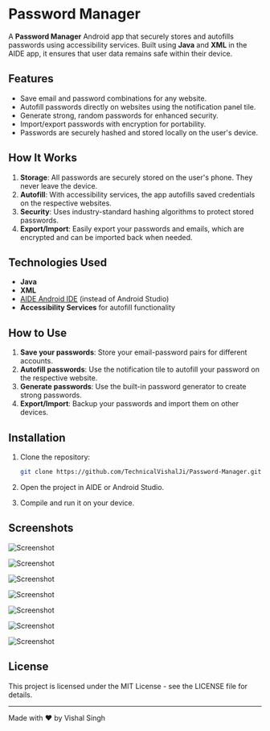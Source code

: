 # Password Manager

A **Password Manager** Android app that securely stores and autofills passwords using accessibility services. Built using **Java** and **XML** in the AIDE app, it ensures that user data remains safe within their device.

## Features

- Save email and password combinations for any website.
- Autofill passwords directly on websites using the notification panel tile.
- Generate strong, random passwords for enhanced security.
- Import/export passwords with encryption for portability.
- Passwords are securely hashed and stored locally on the user's device.

## How It Works

1. **Storage**: All passwords are securely stored on the user's phone. They never leave the device.
2. **Autofill**: With accessibility services, the app autofills saved credentials on the respective websites.
3. **Security**: Uses industry-standard hashing algorithms to protect stored passwords.
4. **Export/Import**: Easily export your passwords and emails, which are encrypted and can be imported back when needed.

## Technologies Used

- **Java**
- **XML**
- [AIDE Android IDE](https://aide.en.uptodown.com/android) (instead of Android Studio)
- **Accessibility Services** for autofill functionality

## How to Use

1. **Save your passwords**: Store your email-password pairs for different accounts.
2. **Autofill passwords**: Use the notification tile to autofill your password on the respective website.
3. **Generate passwords**: Use the built-in password generator to create strong passwords.
4. **Export/Import**: Backup your passwords and import them on other devices.

## Installation

1. Clone the repository:
   ```bash
   git clone https://github.com/TechnicalVishalJi/Password-Manager.git
   ```
2. Open the project in AIDE or Android Studio.


3. Compile and run it on your device.

## Screenshots

![Screenshot](images/pm1.png)

![Screenshot](images/pm2.png)

![Screenshot](images/pm3.png)

![Screenshot](images/pm4.png)

![Screenshot](images/pm5.png)

![Screenshot](images/pm6.png)

![Screenshot](images/pm7.png)

## License
This project is licensed under the MIT License - see the LICENSE file for details.


---

Made with ❤️ by Vishal Singh
